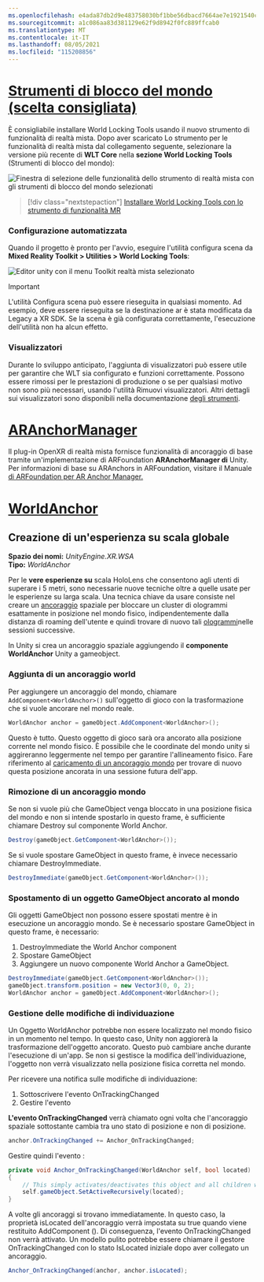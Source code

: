 ```yaml
---
ms.openlocfilehash: e4ada87db2d9e483758030bf1bbe56dbacd7664ae7e1921540c0c7abfe14a7c7
ms.sourcegitcommit: a1c086aa83d381129e62f9d8942f0fc889ffcab0
ms.translationtype: MT
ms.contentlocale: it-IT
ms.lasthandoff: 08/05/2021
ms.locfileid: "115208856"
---
```

# <a name="world-locking-tools-recommended"></a>[Strumenti di blocco del mondo (scelta consigliata)](#tab/wlt)

È consigliabile installare World Locking Tools usando il nuovo strumento di funzionalità di realtà mista. Dopo aver scaricato Lo strumento per le funzionalità di realtà mista dal collegamento seguente, selezionare la versione più recente di **WLT Core** nella **sezione World Locking Tools** (Strumenti di blocco del mondo):

![Finestra di selezione delle funzionalità dello strumento di realtà mista con gli strumenti di blocco del mondo selezionati](../../images/spatial-anchors-setup-img-01.png)

> [!div class="nextstepaction"]
> [Installare World Locking Tools con lo strumento di funzionalità MR](../../welcome-to-mr-feature-tool.md)

### <a name="automated-setup"></a>Configurazione automatizzata

Quando il progetto è pronto per l'avvio, eseguire l'utilità configura scena da **Mixed Reality Toolkit > Utilities > World Locking Tools**:

![Editor unity con il menu Toolkit realtà mista selezionato](../../images/world-locking-configuration-img-01.jpeg)

> [!IMPORTANT]
> L'utilità Configura scena può essere rieseguita in qualsiasi momento. Ad esempio, deve essere rieseguita se la destinazione ar è stata modificata da Legacy a XR SDK. Se la scena è già configurata correttamente, l'esecuzione dell'utilità non ha alcun effetto.

### <a name="visualizers"></a>Visualizzatori

Durante lo sviluppo anticipato, l'aggiunta di visualizzatori può essere utile per garantire che WLT sia configurato e funzioni correttamente. Possono essere rimossi per le prestazioni di produzione o se per qualsiasi motivo non sono più necessari, usando l'utilità Rimuovi visualizzatori. Altri dettagli sui visualizzatori sono disponibili nella documentazione [degli strumenti](https://microsoft.github.io/MixedReality-WorldLockingTools-Unity/DocGen/Documentation/HowTos/Tools.html#visualizers).

# <a name="aranchormanager"></a>[ARAnchorManager](#tab/anchorstore)

Il plug-in OpenXR di realtà mista fornisce funzionalità di ancoraggio di base tramite un'implementazione di ARFoundation **ARAnchorManager di** Unity. Per informazioni di base su ARAnchors in ARFoundation, visitare il Manuale [di ARFoundation per AR Anchor Manager.](https://docs.unity3d.com/Packages/com.unity.xr.arfoundation@4.1/manual/anchor-manager.html) 

# <a name="worldanchor"></a>[WorldAnchor](#tab/worldanchor)

## <a name="building-a-world-scale-experience"></a>Creazione di un'esperienza su scala globale

**Spazio dei nomi:** *UnityEngine.XR.WSA*<br>
**Tipo:** *WorldAnchor*

Per le **vere esperienze su** scala HoloLens che consentono agli utenti di superare i 5 metri, sono necessarie nuove tecniche oltre a quelle usate per le esperienze su larga scala. Una tecnica chiave da usare consiste nel creare un [ancoraggio](../../../../design/coordinate-systems.md#spatial-anchors) spaziale per bloccare un cluster di ologrammi esattamente in posizione nel mondo fisico, indipendentemente dalla distanza di roaming dell'utente e quindi trovare di nuovo tali [ologrammi](../../../../design/coordinate-systems.md#spatial-anchor-persistence)nelle sessioni successive.

In Unity si crea un ancoraggio spaziale aggiungendo il **componente WorldAnchor** Unity a gameobject.

### <a name="adding-a-world-anchor"></a>Aggiunta di un ancoraggio world

Per aggiungere un ancoraggio del mondo, chiamare `AddComponent<WorldAnchor>()` sull'oggetto di gioco con la trasformazione che si vuole ancorare nel mondo reale.

```cs
WorldAnchor anchor = gameObject.AddComponent<WorldAnchor>();
```

Questo è tutto. Questo oggetto di gioco sarà ora ancorato alla posizione corrente nel mondo fisico. È possibile che le coordinate del mondo unity si aggireranno leggermente nel tempo per garantire l'allineamento fisico. Fare riferimento al [caricamento di un ancoraggio mondo](#loading-a-worldanchor) per trovare di nuovo questa posizione ancorata in una sessione futura dell'app.

### <a name="removing-a-world-anchor"></a>Rimozione di un ancoraggio mondo

Se non si vuole più che GameObject venga bloccato in una posizione fisica del mondo e non si intende spostarlo in questo frame, è sufficiente chiamare Destroy sul componente World Anchor.

```cs
Destroy(gameObject.GetComponent<WorldAnchor>());
```

Se si vuole spostare GameObject in questo frame, è invece necessario chiamare DestroyImmediate.

```cs
DestroyImmediate(gameObject.GetComponent<WorldAnchor>());
```

### <a name="moving-a-world-anchored-gameobject"></a>Spostamento di un oggetto GameObject ancorato al mondo

Gli oggetti GameObject non possono essere spostati mentre è in esecuzione un ancoraggio mondo. Se è necessario spostare GameObject in questo frame, è necessario:

1. DestroyImmediate the World Anchor component
2. Spostare GameObject
3. Aggiungere un nuovo componente World Anchor a GameObject.

```cs
DestroyImmediate(gameObject.GetComponent<WorldAnchor>());
gameObject.transform.position = new Vector3(0, 0, 2);
WorldAnchor anchor = gameObject.AddComponent<WorldAnchor>();
```

### <a name="handling-locatability-changes"></a>Gestione delle modifiche di individuazione

Un Oggetto WorldAnchor potrebbe non essere localizzato nel mondo fisico in un momento nel tempo. In questo caso, Unity non aggiorerà la trasformazione dell'oggetto ancorato. Questo può cambiare anche durante l'esecuzione di un'app. Se non si gestisce la modifica dell'individuazione, l'oggetto non verrà visualizzato nella posizione fisica corretta nel mondo.

Per ricevere una notifica sulle modifiche di individuazione:

1. Sottoscrivere l'evento OnTrackingChanged
2. Gestire l'evento

**L'evento OnTrackingChanged** verrà chiamato ogni volta che l'ancoraggio spaziale sottostante cambia tra uno stato di posizione e non di posizione.

```cs
anchor.OnTrackingChanged += Anchor_OnTrackingChanged;
```

Gestire quindi l'evento :

```cs
private void Anchor_OnTrackingChanged(WorldAnchor self, bool located)
{
    // This simply activates/deactivates this object and all children when tracking changes
    self.gameObject.SetActiveRecursively(located);
}
```

A volte gli ancoraggi si trovano immediatamente. In questo caso, la proprietà isLocated dell'ancoraggio verrà impostata su true quando viene restituito AddComponent <WorldAnchor> (). Di conseguenza, l'evento OnTrackingChanged non verrà attivato. Un modello pulito potrebbe essere chiamare il gestore OnTrackingChanged con lo stato IsLocated iniziale dopo aver collegato un ancoraggio.

```cs
Anchor_OnTrackingChanged(anchor, anchor.isLocated);
```